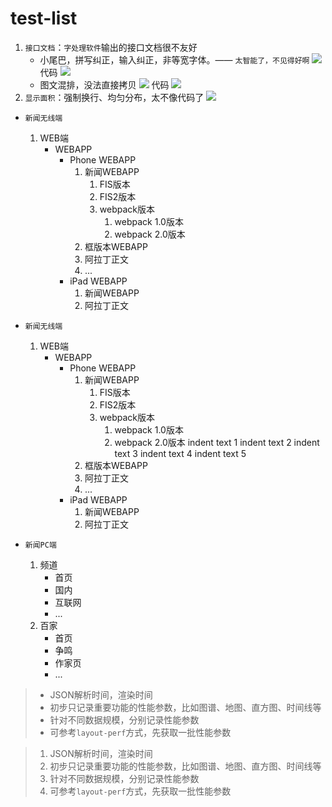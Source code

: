 # test-list

1. `接口文档`：`字处理软件`输出的接口文档很不友好
    * 小尾巴，拼写纠正，输入纠正，非等宽字体。—— `太智能了，不见得好啊`
        <img src="./img/code-in-word.png">
            代码 <img src="./img/code-in-word.png">
    * 图文混排，没法直接拷贝
        <img src="./img/code-in-word-2.png">
            代码 <img src="./img/code-in-word-2.png">
2. `显示面积`：强制换行、均匀分布，太不像代码了
    <img src="./img/line-wrap.png">



* `新闻无线端`
    1. WEB端
        * WEBAPP
            * Phone WEBAPP
                1. 新闻WEBAPP
                    1. FIS版本
                    2. FIS2版本
                    3. webpack版本
                        1. webpack 1.0版本
                        2. webpack 2.0版本
                2. 框版本WEBAPP
                3. 阿拉丁正文
                4. ...
            * iPad WEBAPP
                1. 新闻WEBAPP
                2. 阿拉丁正文

* `新闻无线端`
    1. WEB端
        * WEBAPP
            * Phone WEBAPP
                1. 新闻WEBAPP
                    1. FIS版本
                    2. FIS2版本
                    3. webpack版本
                        1. webpack 1.0版本
                        2. webpack 2.0版本
                            indent text 1
                        indent text 2
                    indent text 3
                indent text 4
            indent text 5
                2. 框版本WEBAPP
                3. 阿拉丁正文
                4. ...
            * iPad WEBAPP
                1. 新闻WEBAPP
                2. 阿拉丁正文



* `新闻PC端`
    1. 频道
        * 首页
        * 国内
        * 互联网
        * ...
    2. 百家
        * 首页
        * 争鸣
        * 作家页
        * ...


> * JSON解析时间，渲染时间
> * 初步只记录重要功能的性能参数，比如图谱、地图、直方图、时间线等
> * 针对不同数据规模，分别记录性能参数
> * 可参考`layout-perf`方式，先获取一批性能参数


> 1. JSON解析时间，渲染时间
> 1. 初步只记录重要功能的性能参数，比如图谱、地图、直方图、时间线等
> 1. 针对不同数据规模，分别记录性能参数
> 1. 可参考`layout-perf`方式，先获取一批性能参数




